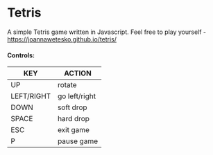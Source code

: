 # Tetris

A simple Tetris game written in Javascript. 
Feel free to play yourself - https://joannawetesko.github.io/tetris/

#### Controls:

| KEY | ACTION |
|--|--|
| UP | rotate |
| LEFT/RIGHT | go left/right |
| DOWN | soft drop |
| SPACE | hard drop |
| ESC | exit game |
| P | pause game |
